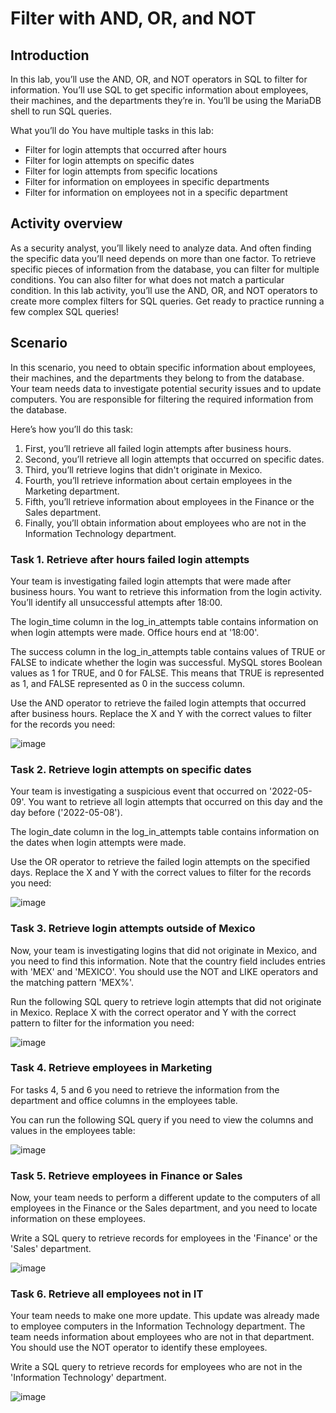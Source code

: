 # Filter with AND, OR, and NOT

## Introduction
In this lab, you’ll use the AND, OR, and NOT operators in SQL to filter for information. You’ll use SQL to get specific information about employees, their machines, and the departments they’re in. You’ll be using the MariaDB shell to run SQL queries.

What you’ll do
You have multiple tasks in this lab:
  - Filter for login attempts that occurred after hours
  - Filter for login attempts on specific dates
  - Filter for login attempts from specific locations
  - Filter for information on employees in specific departments
  - Filter for information on employees not in a specific department

## Activity overview
As a security analyst, you’ll likely need to analyze data. And often finding the specific data you’ll need depends on more than one factor.
To retrieve specific pieces of information from the database, you can filter for multiple conditions. You can also filter for what does not match a particular condition.
In this lab activity, you’ll use the AND, OR, and NOT operators to create more complex filters for SQL queries.
Get ready to practice running a few complex SQL queries!

## Scenario
In this scenario, you need to obtain specific information about employees, their machines, and the departments they belong to from the database.
Your team needs data to investigate potential security issues and to update computers.
You are responsible for filtering the required information from the database.

Here’s how you’ll do this task: 
1. First, you’ll retrieve all failed login attempts after business hours.
2. Second, you’ll retrieve all login attempts that occurred on specific dates.
3. Third, you’ll retrieve logins that didn't originate in Mexico.
4. Fourth, you’ll retrieve information about certain employees in the Marketing department.
5. Fifth, you’ll retrieve information about employees in the Finance or the Sales department.
6. Finally, you’ll obtain information about employees who are not in the Information Technology department.


### Task 1. Retrieve after hours failed login attempts
Your team is investigating failed login attempts that were made after business hours. You want to retrieve this information from the login activity. You’ll identify all unsuccessful attempts after 18:00.

The login_time column in the log_in_attempts table contains information on when login attempts were made. Office hours end at '18:00'.

The success column in the log_in_attempts table contains values of TRUE or FALSE to indicate whether the login was successful. MySQL stores Boolean values as 1 for TRUE, and 0 for FALSE. This means that TRUE is represented as 1, and FALSE represented as 0 in the success column.

Use the AND operator to retrieve the failed login attempts that occurred after business hours. Replace the X and Y with the correct values to filter for the records you need:

![image](https://github.com/roulthegr8/Filter-with-AND-OR-and-NOT/assets/90126847/7df1bfa3-d912-4790-887d-da3102e89152)


### Task 2. Retrieve login attempts on specific dates
Your team is investigating a suspicious event that occurred on '2022-05-09'. You want to retrieve all login attempts that occurred on this day and the day before ('2022-05-08').

The login_date column in the log_in_attempts table contains information on the dates when login attempts were made.

Use the OR operator to retrieve the failed login attempts on the specified days. Replace the X and Y with the correct values to filter for the records you need:

![image](https://github.com/roulthegr8/Filter-with-AND-OR-and-NOT/assets/90126847/ceb76e9e-9ba1-4d3e-85b4-a62ffc2752b0)

### Task 3. Retrieve login attempts outside of Mexico
Now, your team is investigating logins that did not originate in Mexico, and you need to find this information. Note that the country field includes entries with 'MEX' and 'MEXICO'. You should use the NOT and LIKE operators and the matching pattern 'MEX%'.

Run the following SQL query to retrieve login attempts that did not originate in Mexico. Replace X with the correct operator and Y with the correct pattern to filter for the information you need:

![image](https://github.com/roulthegr8/Filter-with-AND-OR-and-NOT/assets/90126847/830e43c1-c6b8-43f5-9a2c-5ed0f5a00034)

### Task 4. Retrieve employees in Marketing
For tasks 4, 5 and 6 you need to retrieve the information from the department and office columns in the employees table.

You can run the following SQL query if you need to view the columns and values in the employees table:

![image](https://github.com/roulthegr8/Filter-with-AND-OR-and-NOT/assets/90126847/026f4fb2-e236-4d3a-a109-f014ecaf7d8c)


### Task 5. Retrieve employees in Finance or Sales
Now, your team needs to perform a different update to the computers of all employees in the Finance or the Sales department, and you need to locate information on these employees.

Write a SQL query to retrieve records for employees in the 'Finance' or the 'Sales' department.

![image](https://github.com/roulthegr8/Filter-with-AND-OR-and-NOT/assets/90126847/a7b04ba3-2783-4111-8e4a-401fe3272ee6)


### Task 6. Retrieve all employees not in IT
Your team needs to make one more update. This update was already made to employee computers in the Information Technology department. The team needs information about employees who are not in that department. You should use the NOT operator to identify these employees.

Write a SQL query to retrieve records for employees who are not in the 'Information Technology' department.

![image](https://github.com/roulthegr8/Filter-with-AND-OR-and-NOT/assets/90126847/88c42afe-090f-474c-9dd0-b094ae02a4c5)


